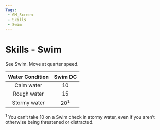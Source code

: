 ```yaml
---
Tags:
 - GM_Screen
 - Skills
 - Swim
---
```

# Skills - Swim

See Swim. Move at quarter speed.

| **Water Condition** |  **Swim DC**   |
|:-------------------:|:--------------:|
|     Calm water      |       10       |
|     Rough water     |       15       |
|    Stormy water     | 20<sup>1</sup> |

<sup>1</sup> You can’t take 10 on a Swim check in stormy water, even if you aren’t otherwise being threatened or distracted.
